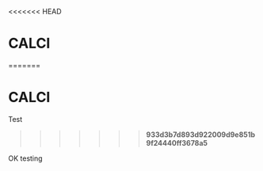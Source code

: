 <<<<<<< HEAD
# CALCI
=======
# CALCI
Test
>>>>>>> **933d3b7d893d922009d9e851b9f24440ff3678a5**


OK testing

